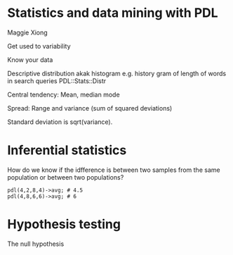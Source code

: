 # Statistics and data mining with PDL

Maggie Xiong

Get used to variability

Know your data

Descriptive distribution akak histogram
e.g. history gram of length of words in search queries
PDL::Stats::Distr

Central tendency: Mean, median mode

Spread: Range and variance (sum of squared deviations)

Standard deviation is sqrt(variance).

# Inferential statistics

How do we know if the idfference is between two samples from the
same population or between two populations?

    pdl(4,2,8,4)->avg; # 4.5
    pdl(4,8,6,6)->avg; # 6

# Hypothesis testing

The null hypothesis
